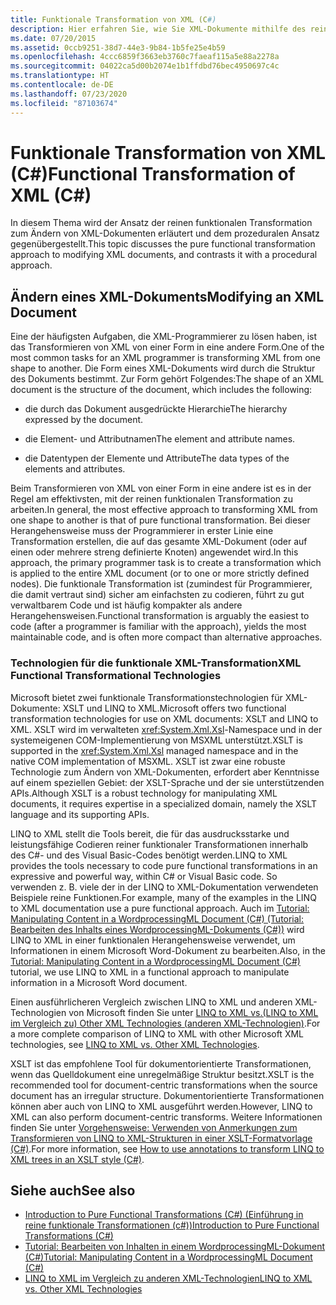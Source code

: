 ```yaml
---
title: Funktionale Transformation von XML (C#)
description: Hier erfahren Sie, wie Sie XML-Dokumente mithilfe des reinen funktionalen Transformationsansatzes in C# ändern und wie sich dieser von einem prozeduralen Ansatz unterscheidet.
ms.date: 07/20/2015
ms.assetid: 0ccb9251-38d7-44e3-9b84-1b5fe25e4b59
ms.openlocfilehash: 4ccc6859f3663eb3760c7faeaf115a5e88a2278a
ms.sourcegitcommit: 04022ca5d00b2074e1b1ffdbd76bec4950697c4c
ms.translationtype: HT
ms.contentlocale: de-DE
ms.lasthandoff: 07/23/2020
ms.locfileid: "87103674"
---
```

# <a name="functional-transformation-of-xml-c"></a><span data-ttu-id="afc79-103">Funktionale Transformation von XML (C#)</span><span class="sxs-lookup"><span data-stu-id="afc79-103">Functional Transformation of XML (C#)</span></span>
<span data-ttu-id="afc79-104">In diesem Thema wird der Ansatz der reinen funktionalen Transformation zum Ändern von XML-Dokumenten erläutert und dem prozeduralen Ansatz gegenübergestellt.</span><span class="sxs-lookup"><span data-stu-id="afc79-104">This topic discusses the pure functional transformation approach to modifying XML documents, and contrasts it with a procedural approach.</span></span>  
  
## <a name="modifying-an-xml-document"></a><span data-ttu-id="afc79-105">Ändern eines XML-Dokuments</span><span class="sxs-lookup"><span data-stu-id="afc79-105">Modifying an XML Document</span></span>  
 <span data-ttu-id="afc79-106">Eine der häufigsten Aufgaben, die XML-Programmierer zu lösen haben, ist das Transformieren von XML von einer Form in eine andere Form.</span><span class="sxs-lookup"><span data-stu-id="afc79-106">One of the most common tasks for an XML programmer is transforming XML from one shape to another.</span></span> <span data-ttu-id="afc79-107">Die Form eines XML-Dokuments wird durch die Struktur des Dokuments bestimmt. Zur Form gehört Folgendes:</span><span class="sxs-lookup"><span data-stu-id="afc79-107">The shape of an XML document is the structure of the document, which includes the following:</span></span>  
  
- <span data-ttu-id="afc79-108">die durch das Dokument ausgedrückte Hierarchie</span><span class="sxs-lookup"><span data-stu-id="afc79-108">The hierarchy expressed by the document.</span></span>  
  
- <span data-ttu-id="afc79-109">die Element- und Attributnamen</span><span class="sxs-lookup"><span data-stu-id="afc79-109">The element and attribute names.</span></span>  
  
- <span data-ttu-id="afc79-110">die Datentypen der Elemente und Attribute</span><span class="sxs-lookup"><span data-stu-id="afc79-110">The data types of the elements and attributes.</span></span>  
  
 <span data-ttu-id="afc79-111">Beim Transformieren von XML von einer Form in eine andere ist es in der Regel am effektivsten, mit der reinen funktionalen Transformation zu arbeiten.</span><span class="sxs-lookup"><span data-stu-id="afc79-111">In general, the most effective approach to transforming XML from one shape to another is that of pure functional transformation.</span></span> <span data-ttu-id="afc79-112">Bei dieser Herangehensweise muss der Programmierer in erster Linie eine Transformation erstellen, die auf das gesamte XML-Dokument (oder auf einen oder mehrere streng definierte Knoten) angewendet wird.</span><span class="sxs-lookup"><span data-stu-id="afc79-112">In this approach, the primary programmer task is to create a transformation which is applied to the entire XML document (or to one or more strictly defined nodes).</span></span> <span data-ttu-id="afc79-113">Die funktionale Transformation ist (zumindest für Programmierer, die damit vertraut sind) sicher am einfachsten zu codieren, führt zu gut verwaltbarem Code und ist häufig kompakter als andere Herangehensweisen.</span><span class="sxs-lookup"><span data-stu-id="afc79-113">Functional transformation is arguably the easiest to code (after a programmer is familiar with the approach), yields the most maintainable code, and is often more compact than alternative approaches.</span></span>  
  
### <a name="xml-functional-transformational-technologies"></a><span data-ttu-id="afc79-114">Technologien für die funktionale XML-Transformation</span><span class="sxs-lookup"><span data-stu-id="afc79-114">XML Functional Transformational Technologies</span></span>  
 <span data-ttu-id="afc79-115">Microsoft bietet zwei funktionale Transformationstechnologien für XML-Dokumente: XSLT und LINQ to XML.</span><span class="sxs-lookup"><span data-stu-id="afc79-115">Microsoft offers two functional transformation technologies for use on XML documents: XSLT and LINQ to XML.</span></span> <span data-ttu-id="afc79-116">XSLT wird im verwalteten <xref:System.Xml.Xsl>-Namespace und in der systemeigenen COM-Implementierung von MSXML unterstützt.</span><span class="sxs-lookup"><span data-stu-id="afc79-116">XSLT is supported in the <xref:System.Xml.Xsl> managed namespace and in the native COM implementation of MSXML.</span></span> <span data-ttu-id="afc79-117">XSLT ist zwar eine robuste Technologie zum Ändern von XML-Dokumenten, erfordert aber Kenntnisse auf einem speziellen Gebiet: der XSLT-Sprache und der sie unterstützenden APIs.</span><span class="sxs-lookup"><span data-stu-id="afc79-117">Although XSLT is a robust technology for manipulating XML documents, it requires expertise in a specialized domain, namely the XSLT language and its supporting APIs.</span></span>  
  
 <span data-ttu-id="afc79-118">LINQ to XML stellt die Tools bereit, die für das ausdrucksstarke und leistungsfähige Codieren reiner funktionaler Transformationen innerhalb des C#- und des Visual Basic-Codes benötigt werden.</span><span class="sxs-lookup"><span data-stu-id="afc79-118">LINQ to XML provides the tools necessary to code pure functional transformations in an expressive and powerful way, within C# or Visual Basic code.</span></span> <span data-ttu-id="afc79-119">So verwenden z. B. viele der in der LINQ to XML-Dokumentation verwendeten Beispiele reine Funktionen.</span><span class="sxs-lookup"><span data-stu-id="afc79-119">For example, many of the examples in the LINQ to XML documentation use a pure functional approach.</span></span> <span data-ttu-id="afc79-120">Auch im [Tutorial: Manipulating Content in a WordprocessingML Document (C#) (Tutorial: Bearbeiten des Inhalts eines WordprocessingML-Dokuments (C#))](./shape-of-wordprocessingml-documents.md) wird LINQ to XML in einer funktionalen Herangehensweise verwendet, um Informationen in einem Microsoft Word-Dokument zu bearbeiten.</span><span class="sxs-lookup"><span data-stu-id="afc79-120">Also, in the [Tutorial: Manipulating Content in a WordprocessingML Document (C#)](./shape-of-wordprocessingml-documents.md) tutorial, we use LINQ to XML in a functional approach to manipulate information in a Microsoft Word document.</span></span>  
  
 <span data-ttu-id="afc79-121">Einen ausführlicheren Vergleich zwischen LINQ to XML und anderen XML-Technologien von Microsoft finden Sie unter [LINQ to XML vs.(LINQ to XML im Vergleich zu) Other XML Technologies (anderen XML-Technologien)](./linq-to-xml-vs-other-xml-technologies.md).</span><span class="sxs-lookup"><span data-stu-id="afc79-121">For a more complete comparison of LINQ to XML with other Microsoft XML technologies, see [LINQ to XML vs. Other XML Technologies](./linq-to-xml-vs-other-xml-technologies.md).</span></span>  
  
<span data-ttu-id="afc79-122">XSLT ist das empfohlene Tool für dokumentorientierte Transformationen, wenn das Quelldokument eine unregelmäßige Struktur besitzt.</span><span class="sxs-lookup"><span data-stu-id="afc79-122">XSLT is the recommended tool for  document-centric transformations when the source document has an irregular structure.</span></span> <span data-ttu-id="afc79-123">Dokumentorientierte Transformationen können aber auch von LINQ to XML ausgeführt werden.</span><span class="sxs-lookup"><span data-stu-id="afc79-123">However, LINQ to XML can also perform document-centric transforms.</span></span> <span data-ttu-id="afc79-124">Weitere Informationen finden Sie unter [Vorgehensweise: Verwenden von Anmerkungen zum Transformieren von LINQ to XML-Strukturen in einer XSLT-Formatvorlage (C#)](./how-to-use-annotations-to-transform-linq-to-xml-trees-in-an-xslt-style.md).</span><span class="sxs-lookup"><span data-stu-id="afc79-124">For more information, see [How to use annotations to transform LINQ to XML trees in an XSLT style (C#)](./how-to-use-annotations-to-transform-linq-to-xml-trees-in-an-xslt-style.md).</span></span>
  
## <a name="see-also"></a><span data-ttu-id="afc79-125">Siehe auch</span><span class="sxs-lookup"><span data-stu-id="afc79-125">See also</span></span>

- [<span data-ttu-id="afc79-126">Introduction to Pure Functional Transformations (C#) (Einführung in reine funktionale Transformationen (c#))</span><span class="sxs-lookup"><span data-stu-id="afc79-126">Introduction to Pure Functional Transformations (C#)</span></span>](./introduction-to-pure-functional-transformations.md)
- [<span data-ttu-id="afc79-127">Tutorial: Bearbeiten von Inhalten in einem WordprocessingML-Dokument (C#)</span><span class="sxs-lookup"><span data-stu-id="afc79-127">Tutorial: Manipulating Content in a WordprocessingML Document (C#)</span></span>](./shape-of-wordprocessingml-documents.md)
- [<span data-ttu-id="afc79-128">LINQ to XML im Vergleich zu anderen XML-Technologien</span><span class="sxs-lookup"><span data-stu-id="afc79-128">LINQ to XML vs. Other XML Technologies</span></span>](./linq-to-xml-vs-other-xml-technologies.md)
